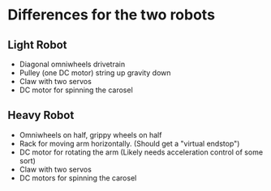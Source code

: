 # Differences for the two robots

## Light Robot 

+ Diagonal omniwheels drivetrain
+ Pulley (one  DC motor) string up gravity down
+ Claw with two servos
+ DC motor for spinning the carosel

## Heavy Robot

+ Omniwheels on half, grippy wheels on half
+ Rack for moving arm horizontally. (Should get a "virtual endstop")
+ DC motor for rotating the arm (Likely needs acceleration control of some sort)
+ Claw with two servos
+ DC motors for spinning the carosel
